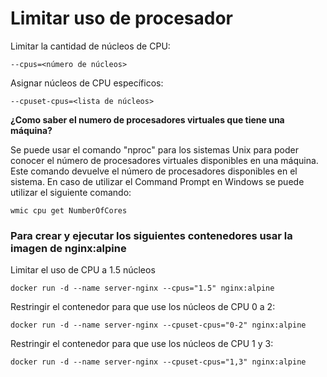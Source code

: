 # Limitar uso de procesador
Limitar la cantidad de núcleos de CPU:
```
--cpus=<número de núcleos>
```

Asignar núcleos de CPU específicos:
```
--cpuset-cpus=<lista de núcleos>
```

**¿Como saber el numero de procesadores virtuales que tiene una máquina?**

Se puede usar el comando "nproc" para los sistemas Unix para poder conocer el número de procesadores virtuales disponibles en una
máquina. Este comando devuelve el número de procesadores disponibles en el sistema. En caso de utilizar el Command Prompt en Windows 
se puede utilizar el siguiente comando:

```
wmic cpu get NumberOfCores
```

### Para crear y ejecutar los siguientes contenedores usar la imagen de nginx:alpine

Limitar el uso de CPU a 1.5 núcleos

```
docker run -d --name server-nginx --cpus="1.5" nginx:alpine
```

Restringir el contenedor para que use los núcleos de CPU 0 a 2:

```
docker run -d --name server-nginx --cpuset-cpus="0-2" nginx:alpine
```

Restringir el contenedor para que use los núcleos de CPU 1 y 3:

```
docker run -d --name server-nginx --cpuset-cpus="1,3" nginx:alpine
```
